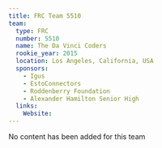 ```yaml
---
title: FRC Team 5510
team:
  type: FRC
  number: 5510
  name: The Da Vinci Coders
  rookie_year: 2015
  location: Los Angeles, California, USA
  sponsors:
    - Igus
    - EstoConnectors
    - Roddenberry Foundation
    - Alexander Hamilton Senior High
  links:
    Website: 
---
```

No content has been added for this team
